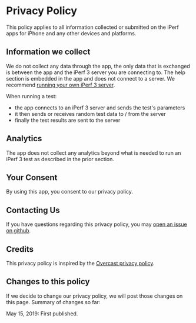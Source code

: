 # Privacy Policy

This policy applies to all information collected or submitted on the iPerf apps for iPhone and any other devices and platforms.

## Information we collect

We do not collect any data through the app, the only data that is exchanged is between the app and the iPerf 3 server you are connecting to. The help section is embedded in the app and does not connect to a server. We recommend [running your own iPerf 3 server](https://github.com/ndfred/iperf-ios/blob/master/Documentation/Help.md).

When running a test:

* the app connects to an iPerf 3 server and sends the test's parameters
* it then sends or receives random test data to / from the server
* finally the test results are sent to the server

## Analytics

The app does not collect any analytics beyond what is needed to run an iPerf 3 test as described in the prior section.

## Your Consent

By using this app, you consent to our privacy policy.

## Contacting Us

If you have questions regarding this privacy policy, you may [open an issue on github](https://github.com/ndfred/iperf-ios/issues).

## Credits

This privacy policy is inspired by the [Overcast privacy policy](https://overcast.fm/privacy).

## Changes to this policy

If we decide to change our privacy policy, we will post those changes on this page. Summary of changes so far:

May 15, 2019: First published.

